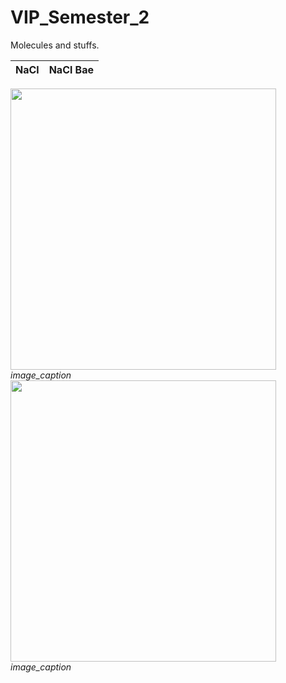 # VIP_Semester_2
Molecules and stuffs.

NaCl                                |  NaCl Bae
:-------------------------:|:-------------------------:

<p float="left">
<img src="https://github.com/tomonarifeehan/VIP_Semester_2/blob/master/salt3.png" width="425" height="450" />
<em>image_caption</em>
<img src="https://github.com/tomonarifeehan/VIP_Semester_2/blob/master/salt2.jpg" width="425" height="450"/>
<em>image_caption</em>
</p>


